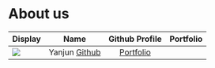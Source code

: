 # About us

Display |                 Name                 | Github Profile | Portfolio 
--------|:------------------------------------:|:--------------:|:---------:
![](https://via.placeholder.com/100.png?text=Photo) | Yanjun [Github](https://github.com/xyanjun02) | [Portfolio](xyanjun02)
 
